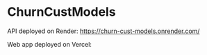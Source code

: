 # ChurnCustModels

API deployed on Render: https://churn-cust-models.onrender.com/

Web app deployed on Vercel: 
